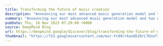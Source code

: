 ```yaml
---
title: Transforming the future of music creation
description: "Announcing our most advanced music generation model and two new AI experiments, designed to open a new playground for creativity"
summary: "Announcing our most advanced music generation model and two new AI experiments, designed to open a new playground for creativity"
pubDate: Thu, 16 Nov 2023 07:20:00 +0000
source: DeepMind Blog
url: https://deepmind.google/discover/blog/transforming-the-future-of-music-creation/
thumbnail: "https://lh3.googleusercontent.com/msr-Fc99rrkeoQkZ6rLTKnof3RTqo5oo9D2_xPyqtpp0mAMqqkn-x3mPy2dD0My1g7w-cysBQzHU_iWF4mlblU4EgQRcMNKoBUgPdmdmEoyekFJEnA=w1200-h630-n-nu"
---
```


